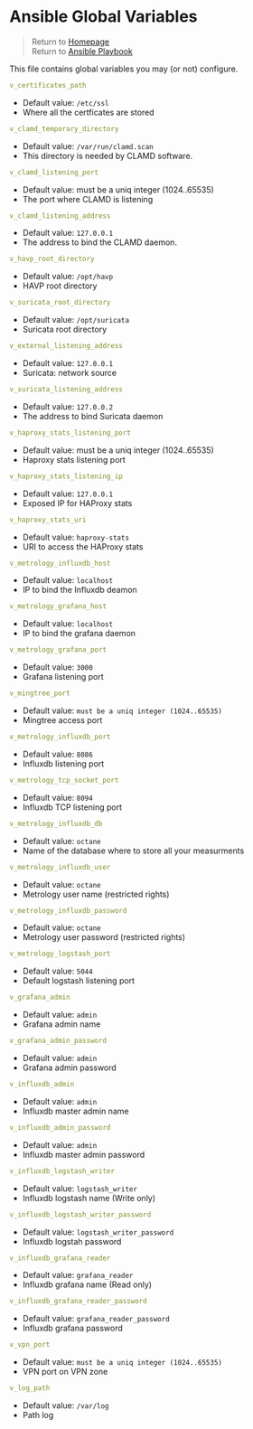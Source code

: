 # Ansible Global Variables

> Return to [Homepage](../../README.md "Homepage") <br>
  Return to [Ansible Playbook](../README.md "Ansible Playbook")

This file contains global variables you may (or not) configure.

```yaml
v_certificates_path
```

* Default value: `/etc/ssl`
* Where all the certficates are stored

```yaml
v_clamd_temporary_directory
```

* Default value: `/var/run/clamd.scan`
* This directory is needed by CLAMD software.

```yaml
v_clamd_listening_port
```

* Default value: must be a uniq integer (1024..65535)
* The port where CLAMD is listening

```yaml
v_clamd_listening_address
```

* Default value: `127.0.0.1`
* The address to bind the CLAMD daemon.

```yaml
v_havp_root_directory
```

* Default value: `/opt/havp`
* HAVP root directory

```yaml
v_suricata_root_directory
```

* Default value: `/opt/suricata`
* Suricata root directory

```yaml
v_external_listening_address
```

* Default value: `127.0.0.1`
* Suricata: network source

```yaml
v_suricata_listening_address
```

* Default value: `127.0.0.2`
* The address to bind Suricata daemon


```yaml
v_haproxy_stats_listening_port
```

* Default value: must be a uniq integer (1024..65535)
* Haproxy stats listening port

```yaml
v_haproxy_stats_listening_ip
```

* Default value: `127.0.0.1`
* Exposed IP for HAProxy stats

```yaml
v_haproxy_stats_uri
```

* Default value: `haproxy-stats`
* URI to access the HAProxy stats

```yaml
v_metrology_influxdb_host
```

* Default value: `localhost`
* IP to bind the Influxdb deamon

```yaml
v_metrology_grafana_host
```

* Default value: `localhost`
* IP to bind the grafana daemon

```yaml
v_metrology_grafana_port
```

* Default value: `3000`
* Grafana listening port

```yaml
v_mingtree_port
```

* Default value: `must be a uniq integer (1024..65535)`
* Mingtree access port

```yaml
v_metrology_influxdb_port
```

* Default value: `8086`
* Influxdb listening port

```yaml
v_metrology_tcp_socket_port
```

* Default value: `8094`
* Influxdb TCP listening port

```yaml
v_metrology_influxdb_db
```

* Default value: `octane`
* Name of the database where to store all your measurments

```yaml
v_metrology_influxdb_user
```

* Default value: `octane`
* Metrology user name (restricted rights)

```yaml
v_metrology_influxdb_password
```

* Default value: `octane`
* Metrology user password (restricted rights)

```yaml
v_metrology_logstash_port
```

* Default value: `5044`
* Default logstash listening port

```yaml
v_grafana_admin
```

* Default value: `admin`
* Grafana admin name

```yaml
v_grafana_admin_password
```

* Default value: `admin`
* Grafana admin password

```yaml
v_influxdb_admin
```

* Default value: `admin`
* Influxdb master admin name

```yaml
v_influxdb_admin_password
```

* Default value: `admin`
* Influxdb master admin password

```yaml
v_influxdb_logstash_writer
```

* Default value: `logstash_writer`
* Influxdb logstash name (Write only)

```yaml
v_influxdb_logstash_writer_password
```

* Default value: `logstash_writer_password`
* Influxdb logstah password

```yaml
v_influxdb_grafana_reader
```

* Default value: `grafana_reader`
* Influxdb grafana name (Read only)

```yaml
v_influxdb_grafana_reader_password
```

* Default value: `grafana_reader_password`
* Influxdb grafana password

```yaml
v_vpn_port
```

* Default value: `must be a uniq integer (1024..65535)`
* VPN port on VPN zone

```yaml
v_log_path
```

* Default value: `/var/log`
* Path log
